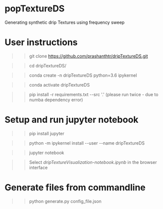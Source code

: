 # popTextureDS
Generating synthetic drip Textures using frequency sweep

# User instructions

  >> git clone https://github.com/prashanthtr/dripTextureDS.git

  >> cd dripTextureDS/

  >> conda create -n dripTextureDS python=3.6 ipykernel

  >> conda activate dripTextureDS

  >> pip install -r requirements.txt --src '.' (please run twice - due to numba dependency error)

# Setup and run jupyter notebook

>> pip install jupyter

>> python -m ipykernel install --user --name dripTextureDS

>> jupyter notebook

>> Select *dripTextureVisualization-notebook.ipynb* in the browser interface

# Generate files from commandline

>> python generate.py config_file.json
